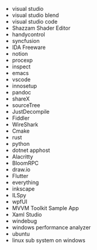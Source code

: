 - visual studio
- visual studio blend
- visual studio code
- Shazzam Shader Editor
- handycontrol
- syncfusion
- IDA Freeware
- notion
- procexp
- inspect
- emacs
- vscode
- innosetup
- pandoc
- shareX
- sourceTree
- JustDecompile
- Fiddler
- WireShark
- Cmake
- rust
- python
- dotnet apphost
- Alacritty
- BloomRPC
- draw.io
- Flutter
- everything
- inkscape
- ILSpy
- wpfUI
- MVVM Toolkit  Sample App
- Xaml Studio
- windebug
- windows performance analyzer
- ubuntu
- linux sub system on windows

